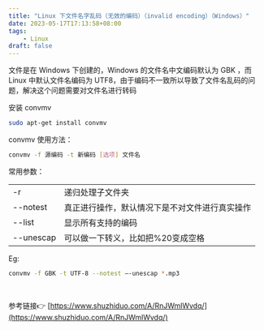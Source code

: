 ```yaml
---
title: "Linux 下文件名字乱码（无效的编码）（invalid encoding）（Windows）"
date: 2023-05-17T17:13:58+08:00
tags:
    - Linux
draft: false
---
```


文件是在 Windows 下创建的，Windows 的文件名中文编码默认为 GBK ，而 Linux 中默认文件名编码为 UTF8，由于编码不一致所以导致了文件名乱码的问题，解决这个问题需要对文件名进行转码

安装 convmv

```bash
sudo apt-get install convmv
```

convmv 使用方法：

```bash
convmv -f 源编码 -t 新编码 [选项] 文件名
```

常用参数：

|   |   |
|---|---|
|-r|递归处理子文件夹|
|--notest|真正进行操作，默认情况下是不对文件进行真实操作|
|--list|显示所有支持的编码|
|--unescap|可以做一下转义，比如把%20变成空格|

Eg:

```bash
convmv -f GBK -t UTF-8 --notest –-unescap *.mp3
```

</br>

参考链接👉 [https://www.shuzhiduo.com/A/RnJWmlWvdq/](https://www.shuzhiduo.com/A/RnJWmlWvdq/)
